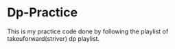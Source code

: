 ﻿# Dp-Practice
This is my practice code done by following the playlist of takeuforward(striver) dp playlist.
